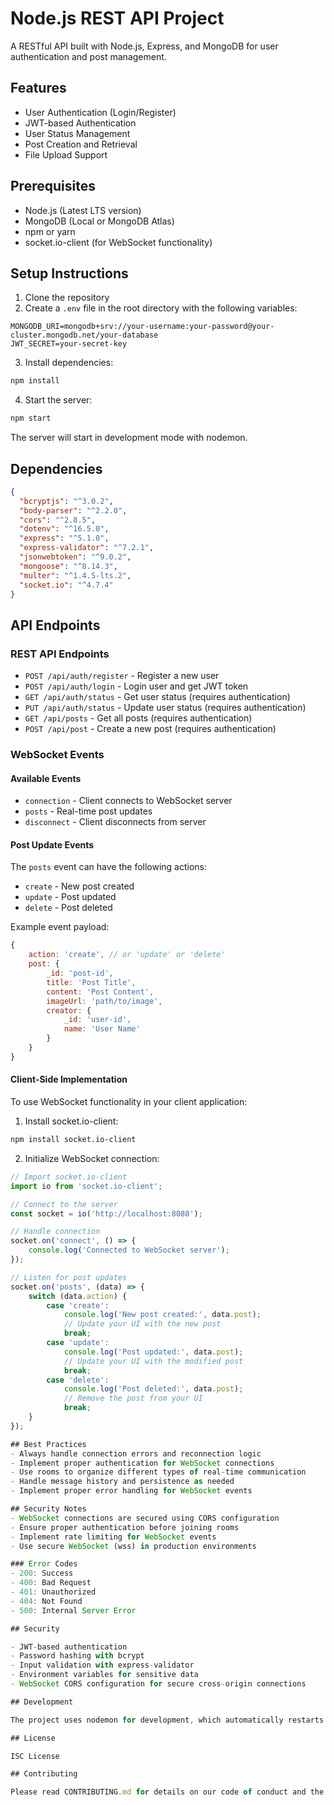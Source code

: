 # Node.js REST API Project

A RESTful API built with Node.js, Express, and MongoDB for user authentication and post management.

## Features
- User Authentication (Login/Register)
- JWT-based Authentication
- User Status Management
- Post Creation and Retrieval
- File Upload Support

## Prerequisites
- Node.js (Latest LTS version)
- MongoDB (Local or MongoDB Atlas)
- npm or yarn
- socket.io-client (for WebSocket functionality)

## Setup Instructions

1. Clone the repository
2. Create a `.env` file in the root directory with the following variables:
```env
MONGODB_URI=mongodb+srv://your-username:your-password@your-cluster.mongodb.net/your-database
JWT_SECRET=your-secret-key
```

3. Install dependencies:
```bash
npm install
```

4. Start the server:
```bash
npm start
```

The server will start in development mode with nodemon.

## Dependencies

```json
{
  "bcryptjs": "^3.0.2",
  "body-parser": "^2.2.0",
  "cors": "^2.8.5",
  "dotenv": "^16.5.0",
  "express": "^5.1.0",
  "express-validator": "^7.2.1",
  "jsonwebtoken": "^9.0.2",
  "mongoose": "^8.14.3",
  "multer": "^1.4.5-lts.2",
  "socket.io": "^4.7.4"
}
```

## API Endpoints

### REST API Endpoints
- `POST /api/auth/register` - Register a new user
- `POST /api/auth/login` - Login user and get JWT token
- `GET /api/auth/status` - Get user status (requires authentication)
- `PUT /api/auth/status` - Update user status (requires authentication)
- `GET /api/posts` - Get all posts (requires authentication)
- `POST /api/post` - Create a new post (requires authentication)

### WebSocket Events

#### Available Events
- `connection` - Client connects to WebSocket server
- `posts` - Real-time post updates
- `disconnect` - Client disconnects from server

#### Post Update Events
The `posts` event can have the following actions:
- `create` - New post created
- `update` - Post updated
- `delete` - Post deleted

Example event payload:
```javascript
{
    action: 'create', // or 'update' or 'delete'
    post: {
        _id: 'post-id',
        title: 'Post Title',
        content: 'Post Content',
        imageUrl: 'path/to/image',
        creator: {
            _id: 'user-id',
            name: 'User Name'
        }
    }
}
```

#### Client-Side Implementation
To use WebSocket functionality in your client application:

1. Install socket.io-client:
```bash
npm install socket.io-client
```

2. Initialize WebSocket connection:
```javascript
// Import socket.io-client
import io from 'socket.io-client';

// Connect to the server
const socket = io('http://localhost:8080');

// Handle connection
socket.on('connect', () => {
    console.log('Connected to WebSocket server');
});

// Listen for post updates
socket.on('posts', (data) => {
    switch (data.action) {
        case 'create':
            console.log('New post created:', data.post);
            // Update your UI with the new post
            break;
        case 'update':
            console.log('Post updated:', data.post);
            // Update your UI with the modified post
            break;
        case 'delete':
            console.log('Post deleted:', data.post);
            // Remove the post from your UI
            break;
    }
});

## Best Practices
- Always handle connection errors and reconnection logic
- Implement proper authentication for WebSocket connections
- Use rooms to organize different types of real-time communication
- Handle message history and persistence as needed
- Implement proper error handling for WebSocket events

## Security Notes
- WebSocket connections are secured using CORS configuration
- Ensure proper authentication before joining rooms
- Implement rate limiting for WebSocket events
- Use secure WebSocket (wss) in production environments

### Error Codes
- 200: Success
- 400: Bad Request
- 401: Unauthorized
- 404: Not Found
- 500: Internal Server Error

## Security

- JWT-based authentication
- Password hashing with bcrypt
- Input validation with express-validator
- Environment variables for sensitive data
- WebSocket CORS configuration for secure cross-origin connections

## Development

The project uses nodemon for development, which automatically restarts the server when changes are made.

## License

ISC License

## Contributing

Please read CONTRIBUTING.md for details on our code of conduct and the process for submitting pull requests.
